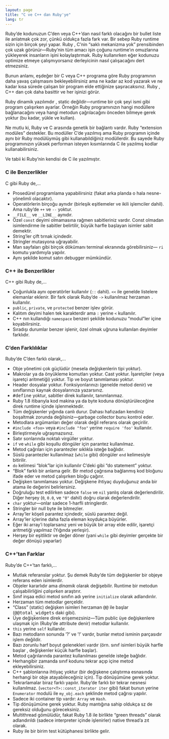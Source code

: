 ```yaml
---
layout: page
title: "C ve C++ dan Ruby'ye"
lang: tr
---
```


Ruby’de kodunuzun C’den veya C++’dan nasıl farklı olacağını bir bullet
liste ile anlatmak çok zor, çünkü oldukça fazla fark var. Bir sebep Ruby
runtime sizin için birçok şeyi yapar. Ruby , C’nin “saklı mekanizma yok”
prensibinden çok uzak görünür—Ruby’nin tüm amacı işin çoğunu runtime’ın
omuzlarına yükleyerek insanların işini kolaylaştırmak. Ruby kullanırken
eğer kodunuzu optimize etmeye çalışmıyorsanız derleyicinin nasıl
çalışacağını dert etmezsiniz.

Bunun anlamı, eşdeğer bir C veya C++ programa göre Ruby programının daha
yavaş çalışmasını bekleyebilirsiniz ama ne kadar az kod yazarak ve ne
kadar kısa sürede çalışan bir program elde ettiğinize şaşıracaksınız.
Ruby , C++ dan çok daha basittir ve her işinizi görür.

Ruby dinamik yazılımdır , static değildir—runtime bir çok şeyi ismi gibi
program çalışırken ayarlar. Örneğin Ruby programınızın hangi modüllere
bağlanacağını veya hangi metodun çağrılacağını önceden bilmeye gerek
yoktur (bu kadar, yükle ve kullan).

Ne mutlu ki, Ruby ve C arasında genetik bir bağlantı vardır. Ruby
“extension modüles” destekler. Bu modüller C’de yazılmış ama Ruby
programın içinde aynı bir Ruby modülüymüş gibi kullanabildiğiniz
modüllerdir. Bu sayede Ruby programınızın yüksek performan isteyen
kısımlarında C ile yazılmış kodlar kullanabilirsiniz.

Ve tabii ki Ruby’nin kendisi de C ile yazılmıştır.

### C ile Benzerlikler

C gibi Ruby de,...

* Prosedürel programlama yapabilirsiniz (fakat arka planda o hala
  nesne-yönelimli olacaktır).
* Operatörlerin birçoğu aynıdır (birleşik eşitlemeler ve ikili
  işlemciler dahil). Ama ruby’de `++` ve `--` yoktur.
* `__FILE__` ve `__LINE__` aynıdır.
* Özel `const` deyimi olmamasına rağmen sabitleriniz vardır. Const
  olmadan isimlendirme ile sabitler belirtilir, büyük harfle başlayan
  isimler sabit demektir.
* String’ler çift tırnak içindedir.
* Stringler mutasyona uğrayabilir.
* Man sayfaları gibi birçok dökümanı terminal ekranında görebilirsiniz—
  `ri` komutu yardımıyla yapılır.
* Aynı şekilde komut satırı debugger mümkündür.

### C++ ile Benzerlikler

C++ gibi Ruby de,...

* Çoğunlukla aynı operatörler kullanılır (`::` dahil). `<<` ile genelde
  listelere elemanlar eklenir. Bir fark olarak Ruby’de `->` kullanılmaz
  herzaman `.` kullanılır.
* `public`, `private`, ve `protected` benzer işlev görür.
* Kalıtım deyimi halen tek karakterdir ama `:` yerine `<` kullanılır.
* C++ nın kullandığı `namespace` benzeri şekilde kodunuzu “modul”ler
  içine koyabilirsiniz.
* Sıradışı durumlar benzer işlenir, özel olmak uğruna kullanılan
  deyimler farklıdır.

### C’den Farklılıklar

Ruby’de C’den farklı olarak,...

* Obje yönetimi çok güçlüdür (mesela değişkenlerin tipi yoktur).
* Makrolar ya da önyükleme komutları yoktur. Cast yoktur. İşaretçiler
  (veya işaretçi aritmetiği) yoktur. Tip ve boyut tanımlaması yoktur.
* Header dosyalar yoktur. Fonksiyonlarınızı (genelde metod denir) ve
  sınıflarınızı kaynak dosyalarınıza yazarsınız.
* <tt>#define</tt> yoktur, sabitler direk kullanılır, tanımlanmaz.
* Ruby 1.8 itibarıyla kod makina ya da byte koduna dönüştürüleceğine
  direk runtime içinde işlenmektedir.
* Tüm değişkenler yığında canlı durur. Dahası hafızadan kendiniz
  boşaltmak zorunda değilsiniz—garbage collector bunu kontrol eder.
* Metodlara argümanları değer olarak değil referans olarak geçirilir.
* `#include <foo>` veya `#include "foo"` yerine `require 'foo'`
  kullanılır.
* Birleştirmeyle uğraşmazsınız.
* Satır sonlarında noktalı virgüller yoktur.
* `if` ve `while` gibi koşullu döngüler için parantez kullanılmaz.
* Metod çağrıları için parantezler sıklıkla isteğe bağlıdır.
* Süslü parantezler kullanılmaz (`while` gibi) döngüler `end`
  kelimesiyle bitirilir.
* `do` kelimesi “blok”lar için kullanılır C’deki gibi “do statement”
  yoktur.
* “Blok” farklı bir anlama gelir. Bir metod çağrısına bağlanmış kod
  bloğunu ifade eder ve metod çalışırken bloğu çağırır.
* Değişken tanımlaması yoktur. Değişkene ihtiyaç duyduğunuz anda bir
  atama ile değerini belirlersiniz.
* Doğruluğu test edilirken sadece `false` ve `nil` yanlış olarak
  değerlendirilir. Diğer herşey (`0`, `0.0`, ve `"0"` dahil) doğru
  olarak değerlendirilir.
* `char` yoktur—onlar sadece 1-harfli stringlerdir.
* Stringler bir null byte ile bitmezler.
* Array’ler köşeli parantez içindedir, süslü parantez değil.
* Array’ler içlerine daha fazla eleman koydukça büyürler.
* Eğer iki array’i toplarsanız yeni ve büyük bir array elde edilir,
  işaretçi aritmetiği yapılmaz (Yığında yerleşir).
* Herşey bir eşitliktir ve değer döner (yani `while` gibi deyimler
  gerçekte bir değer dönüşü yaparlar)

### C++’tan Farklar

Ruby’de C++’tan farklı,...

* Mutlak referanslar yoktur. Şu demek Ruby’de tüm değişkenler bir objeye
  referans eden isimlerdir.
* Objeler kararlıdır ama *dinamik* olarak değişebilir. Runtime bir
  metodun çalışabilirliğini *çalışırken* araştırır.
* Sınıf inşaa edici metod sınıfın adı yerine `initialize` olarak
  adlandırılır.
* Herzaman tüm metodlar gerçeldir.
* “Class” (static) değişken isimleri herzaman <tt>@@</tt> ile başlar
  (<tt>@@total\_widgets</tt> daki gibi).
* Üye değişkenlere direk erişemezsiniz—Tüm public üye değişkenlere
  ulaşmak için (Ruby’de attribute denir) metodlar kullanılır.
* `this` yerine `self` kullanılır.
* Bazı metodların sonunda ’?’ ve ’!’ vardır, bunlar metod isminin
  parçasıdır işlem değildir.
* Bazı zorunlu harf boyut gelenekleri vardır (örn. sınıf isimleri büyük
  harfle başlar , değişkenler küçük harfle başlar).
* Metod çağrılarında parantez kullanılması genelde isteğe bağlıdır.
* Herhangibir zamanda sınıf kodunu tekrar açıp içine metod
  ekleyebilirsiniz.
* C++ şablonlarına ihtiyaç yoktur (bir değişkene çalıştırma esnasında
  herhangi bir obje atayabileceğiniz için). Tip dönüşümüne gerek yoktur.
* Tekrarlamalar biraz farklı yapılır. Ruby’de farklı bir tekrar nesnesi
  kullanılmaz. (`vector<T>::const_iterator iter` gibi) fakat bunun
  yerine `Enumerator` modulü ile `my_obj.each` şeklinde metod çağrısı
  yapılır.
* Sadece iki container tip vardır: `Array` ve `Hash`.
* Tip dönüşümüne gerek yoktur. Ruby mantığına sahip oldukça sz de
  gereksiz olduğunu göreceksiniz.
* Multithread gömülüdür, fakat Ruby 1.8 ile birlikte “green threads”
  olarak adlandırıldı (sadece interpreter içinde işlenirler) native
  thread’a zıt olarak.
* Ruby ile bir birim test kütüphanesi birlikte gelir.

